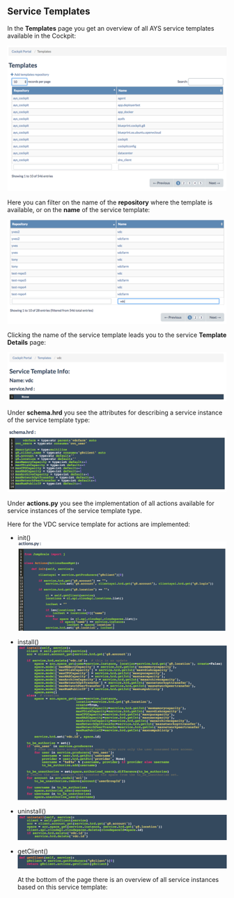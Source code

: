 ## Service Templates

In the **Templates** page you get an overview of all AYS service templates available in the Cockpit:

![](templates.png)

Here you can filter on the name of the **repository** where the template is available, or on the **name** of the service template:

![](filter-on-template-name.png)

Clicking the name of the service template leads you to the service **Template Details** page:

![](service-template-info.png)

Under **schema.hrd** you see the attributes for describing a service instance of the service template type:

![](schema.png)

Under **actions.py** you see the implementation of all actions available for service instances of the service template type.

Here for the VDC service template for actions are implemented:

- init()
  ![](init.png)

- install()
  ![](install.png)

- uninstall()
  ![](uninstall.png)

- getClient()
  ![](getClient.png)

  At the bottom of the page there is an overview of all service instances based on this service template:

  ![]()

